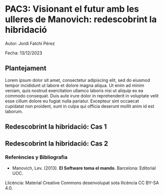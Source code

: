 # PAC3: Visionant el futur amb les ulleres de Manovich: redescobrint la hibridació

Autor: Jordi Fatchi Pérez


Fecha: 13/12/2023


## Plantejament


Lorem ipsum dolor sit amet, consectetur adipiscing elit, sed do eiusmod tempor incididunt ut labore et dolore magna aliqua. Ut enim ad minim veniam, quis nostrud exercitation ullamco laboris nisi ut aliquip ex ea commodo consequat. Duis aute irure dolor in reprehenderit in voluptate velit esse cillum dolore eu fugiat nulla pariatur. Excepteur sint occaecat cupidatat non proident, sunt in culpa qui officia deserunt mollit anim id est laborum.


## Redescobrint la hibridació: Cas 1



## Redescobrint la hibridació: Cas 2


### Referències y Bibliografia

* Manovich, Lev. (2013). **El Software toma el mando**. Barcelona: Editorial UOC. 

Llicència: Material Creative Commons desenvolupat sota llicència CC BY-SA 4.0.

